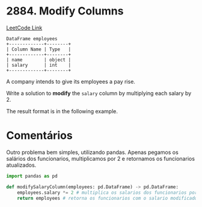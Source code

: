 # 2884. Modify Columns
[LeetCode Link](https://leetcode.com/problems/modify-columns/description/)

```
DataFrame employees
+-------------+--------+
| Column Name | Type   |
+-------------+--------+
| name        | object |
| salary      | int    |
+-------------+--------+
```

A company intends to give its employees a pay rise.

Write a solution to **modify** the `salary` column by multiplying each salary by 2.

The result format is in the following example.

# Comentários

Outro problema bem simples, utilizando pandas. Apenas pegamos os salários dos funcionarios, multiplicamos por 2 e retornamos os funcionarios atualizados.

```python
import pandas as pd

def modifySalaryColumn(employees: pd.DataFrame) -> pd.DataFrame:
    employees.salary *= 2 # multiplica os salarios dos funcionarios por 2
    return employees # retorna os funcionarios com o salario modificado
```